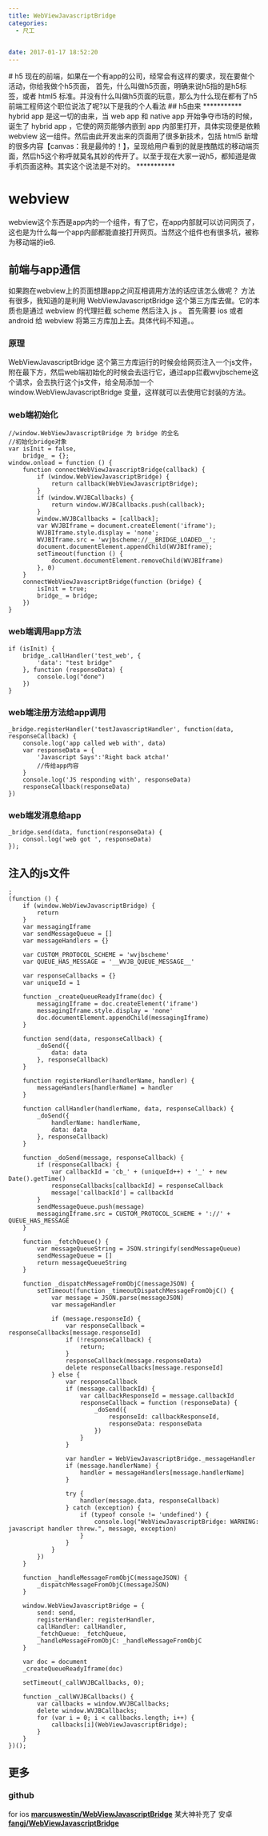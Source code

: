 ```yaml
---
title: WebViewJavascriptBridge
categories:
  - 尺工

 
date: 2017-01-17 18:52:20
---
```

<p></p>
<!-- more -->
# h5
现在的前端，如果在一个有app的公司，经常会有这样的要求，现在要做个活动，你给我做个h5页面，
首先，什么叫做h5页面，明确来说h5指的是h5标签，或者 html5 标准。并没有什么叫做h5页面的玩意，那么为什么现在都有了h5前端工程师这个职位说法了呢?以下是我的个人看法
## h5由来
***********
hybrid app 是这一切的由来，当 web app 和 native app 开始争夺市场的时候，诞生了 hybrid app ，它使的网页能够内嵌到 app 内部里打开，具体实现便是依赖 webview 这一组件。然后由此开发出来的页面用了很多新技术，包括 html5 新增的很多内容【canvas：我是最帅的！】，呈现给用户看到的就是拽酷炫的移动端页面，然后h5这个称呼就莫名其妙的传开了。以至于现在大家一说h5，都知道是做手机页面这种。其实这个说法是不对的。
***********

# webview
webview这个东西是app内的一个组件，有了它，在app内部就可以访问网页了，这也是为什么每一个app内部都能直接打开网页。当然这个组件也有很多坑，被称为移动端的ie6.
## 前端与app通信
如果跑在webview上的页面想跟app之间互相调用方法的话应该怎么做呢？
方法有很多，我知道的是利用 WebViewJavascriptBridge 这个第三方库去做。它的本质也是通过 webview 的代理拦截 scheme 然后注入 js 。
首先需要 ios 或者 android 给 webview 将第三方库加上去。具体代码不知道。。
### 原理
WebViewJavascriptBridge 这个第三方库运行的时候会给网页注入一个js文件，附在最下方，然后web端初始化的时候会去运行它，通过app拦截wvjbscheme这个请求，会去执行这个js文件，给全局添加一个window.WebViewJavascriptBridge 变量，这样就可以去使用它封装的方法。

### web端初始化

```
//window.WebViewJavascriptBridge 为 bridge 的全名
//初始化bridge对象
var isInit = false,
	bridge_ = {};
window.onload = function () {
	function connectWebViewJavascriptBridge(callback) {
		if (window.WebViewJavascriptBridge) {
			return callback(WebViewJavascriptBridge);
		}
		if (window.WVJBCallbacks) {
			return window.WVJBCallbacks.push(callback);
		}
		window.WVJBCallbacks = [callback];
		var WVJBIframe = document.createElement('iframe');
		WVJBIframe.style.display = 'none';
		WVJBIframe.src = 'wvjbscheme://__BRIDGE_LOADED__';
		document.documentElement.appendChild(WVJBIframe);
		setTimeout(function () {
			document.documentElement.removeChild(WVJBIframe)
		}, 0)
	}
	connectWebViewJavascriptBridge(function (bridge) {
		isInit = true;
		bridge_ = bridge;
	})
}

```
### web端调用app方法
```
if (isInit) {
	bridge_.callHandler('test_web', {
		'data': "test bridge"
	}, function (responseData) {
		console.log("done")
	})
}
```
### web端注册方法给app调用
```
_bridge.registerHandler('testJavascriptHandler', function(data, responseCallback) {
	console.log('app called web with', data)
	var responseData = { 
		'Javascript Says':'Right back atcha!'
		//传给app内容
	}
	console.log('JS responding with', responseData)
	responseCallback(responseData)
})
```
### web端发消息给app
```
_bridge.send(data, function(responseData) {
	consol.log('web got ', responseData)
});
```
## 注入的js文件
```
;
(function () {
	if (window.WebViewJavascriptBridge) {
		return
	}
	var messagingIframe
	var sendMessageQueue = []
	var messageHandlers = {}

	var CUSTOM_PROTOCOL_SCHEME = 'wvjbscheme'
	var QUEUE_HAS_MESSAGE = '__WVJB_QUEUE_MESSAGE__'

	var responseCallbacks = {}
	var uniqueId = 1

	function _createQueueReadyIframe(doc) {
		messagingIframe = doc.createElement('iframe')
		messagingIframe.style.display = 'none'
		doc.documentElement.appendChild(messagingIframe)
	}

	function send(data, responseCallback) {
		_doSend({
			data: data
		}, responseCallback)
	}

	function registerHandler(handlerName, handler) {
		messageHandlers[handlerName] = handler
	}

	function callHandler(handlerName, data, responseCallback) {
		_doSend({
			handlerName: handlerName,
			data: data
		}, responseCallback)
	}

	function _doSend(message, responseCallback) {
		if (responseCallback) {
			var callbackId = 'cb_' + (uniqueId++) + '_' + new Date().getTime()
			responseCallbacks[callbackId] = responseCallback
			message['callbackId'] = callbackId
		}
		sendMessageQueue.push(message)
		messagingIframe.src = CUSTOM_PROTOCOL_SCHEME + '://' + QUEUE_HAS_MESSAGE
	}

	function _fetchQueue() {
		var messageQueueString = JSON.stringify(sendMessageQueue)
		sendMessageQueue = []
		return messageQueueString
	}

	function _dispatchMessageFromObjC(messageJSON) {
		setTimeout(function _timeoutDispatchMessageFromObjC() {
			var message = JSON.parse(messageJSON)
			var messageHandler

			if (message.responseId) {
				var responseCallback = responseCallbacks[message.responseId]
				if (!responseCallback) {
					return;
				}
				responseCallback(message.responseData)
				delete responseCallbacks[message.responseId]
			} else {
				var responseCallback
				if (message.callbackId) {
					var callbackResponseId = message.callbackId
					responseCallback = function (responseData) {
						_doSend({
							responseId: callbackResponseId,
							responseData: responseData
						})
					}
				}

				var handler = WebViewJavascriptBridge._messageHandler
				if (message.handlerName) {
					handler = messageHandlers[message.handlerName]
				}

				try {
					handler(message.data, responseCallback)
				} catch (exception) {
					if (typeof console != 'undefined') {
						console.log("WebViewJavascriptBridge: WARNING: javascript handler threw.", message, exception)
					}
				}
			}
		})
	}

	function _handleMessageFromObjC(messageJSON) {
		_dispatchMessageFromObjC(messageJSON)
	}

	window.WebViewJavascriptBridge = {
		send: send,
		registerHandler: registerHandler,
		callHandler: callHandler,
		_fetchQueue: _fetchQueue,
		_handleMessageFromObjC: _handleMessageFromObjC
	}

	var doc = document
	_createQueueReadyIframe(doc)

	setTimeout(_callWVJBCallbacks, 0);

	function _callWVJBCallbacks() {
		var callbacks = window.WVJBCallbacks;
		delete window.WVJBCallbacks;
		for (var i = 0; i < callbacks.length; i++) {
			callbacks[i](WebViewJavascriptBridge);
		}
	}
})();

```
## 更多
### github
for ios
**[marcuswestin/WebViewJavascriptBridge](https://github.com/marcuswestin/WebViewJavascriptBridge)**
某大神补充了 安卓
**[fangj/WebViewJavascriptBridge](https://github.com/fangj/WebViewJavascriptBridge)**

